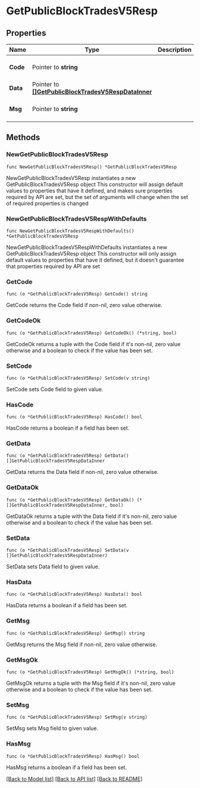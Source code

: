 # GetPublicBlockTradesV5Resp

## Properties

Name | Type | Description | Notes
------------ | ------------- | ------------- | -------------
**Code** | Pointer to **string** |  | [optional] [default to ""]
**Data** | Pointer to [**[]GetPublicBlockTradesV5RespDataInner**](GetPublicBlockTradesV5RespDataInner.md) |  | [optional] 
**Msg** | Pointer to **string** |  | [optional] [default to ""]

## Methods

### NewGetPublicBlockTradesV5Resp

`func NewGetPublicBlockTradesV5Resp() *GetPublicBlockTradesV5Resp`

NewGetPublicBlockTradesV5Resp instantiates a new GetPublicBlockTradesV5Resp object
This constructor will assign default values to properties that have it defined,
and makes sure properties required by API are set, but the set of arguments
will change when the set of required properties is changed

### NewGetPublicBlockTradesV5RespWithDefaults

`func NewGetPublicBlockTradesV5RespWithDefaults() *GetPublicBlockTradesV5Resp`

NewGetPublicBlockTradesV5RespWithDefaults instantiates a new GetPublicBlockTradesV5Resp object
This constructor will only assign default values to properties that have it defined,
but it doesn't guarantee that properties required by API are set

### GetCode

`func (o *GetPublicBlockTradesV5Resp) GetCode() string`

GetCode returns the Code field if non-nil, zero value otherwise.

### GetCodeOk

`func (o *GetPublicBlockTradesV5Resp) GetCodeOk() (*string, bool)`

GetCodeOk returns a tuple with the Code field if it's non-nil, zero value otherwise
and a boolean to check if the value has been set.

### SetCode

`func (o *GetPublicBlockTradesV5Resp) SetCode(v string)`

SetCode sets Code field to given value.

### HasCode

`func (o *GetPublicBlockTradesV5Resp) HasCode() bool`

HasCode returns a boolean if a field has been set.

### GetData

`func (o *GetPublicBlockTradesV5Resp) GetData() []GetPublicBlockTradesV5RespDataInner`

GetData returns the Data field if non-nil, zero value otherwise.

### GetDataOk

`func (o *GetPublicBlockTradesV5Resp) GetDataOk() (*[]GetPublicBlockTradesV5RespDataInner, bool)`

GetDataOk returns a tuple with the Data field if it's non-nil, zero value otherwise
and a boolean to check if the value has been set.

### SetData

`func (o *GetPublicBlockTradesV5Resp) SetData(v []GetPublicBlockTradesV5RespDataInner)`

SetData sets Data field to given value.

### HasData

`func (o *GetPublicBlockTradesV5Resp) HasData() bool`

HasData returns a boolean if a field has been set.

### GetMsg

`func (o *GetPublicBlockTradesV5Resp) GetMsg() string`

GetMsg returns the Msg field if non-nil, zero value otherwise.

### GetMsgOk

`func (o *GetPublicBlockTradesV5Resp) GetMsgOk() (*string, bool)`

GetMsgOk returns a tuple with the Msg field if it's non-nil, zero value otherwise
and a boolean to check if the value has been set.

### SetMsg

`func (o *GetPublicBlockTradesV5Resp) SetMsg(v string)`

SetMsg sets Msg field to given value.

### HasMsg

`func (o *GetPublicBlockTradesV5Resp) HasMsg() bool`

HasMsg returns a boolean if a field has been set.


[[Back to Model list]](../README.md#documentation-for-models) [[Back to API list]](../README.md#documentation-for-api-endpoints) [[Back to README]](../README.md)


